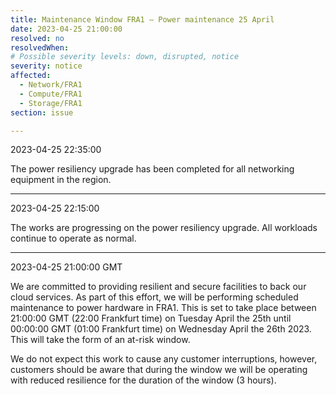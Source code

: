 ```yaml
---
title: Maintenance Window FRA1 – Power maintenance 25 April
date: 2023-04-25 21:00:00
resolved: no
resolvedWhen:
# Possible severity levels: down, disrupted, notice
severity: notice
affected:
  - Network/FRA1
  - Compute/FRA1
  - Storage/FRA1
section: issue

---
```


2023-04-25 22:35:00

The power resiliency upgrade has been completed for all networking equipment in the region.

---

2023-04-25 22:15:00

The works are progressing on the power resiliency upgrade. All workloads continue to operate as normal.

---

2023-04-25 21:00:00 GMT

We are committed to providing resilient and secure facilities to back our cloud services. As part of this effort, we will be performing scheduled maintenance to power hardware in FRA1. This is set to take place between 21:00:00 GMT (22:00 Frankfurt time) on Tuesday April the 25th until 00:00:00 GMT (01:00 Frankfurt time) on Wednesday April the 26th 2023. This will take the form of an at-risk window.

We do not expect this work to cause any customer interruptions, however, customers should be aware that during the window we will be operating with reduced resilience for the duration of the window (3 hours).
